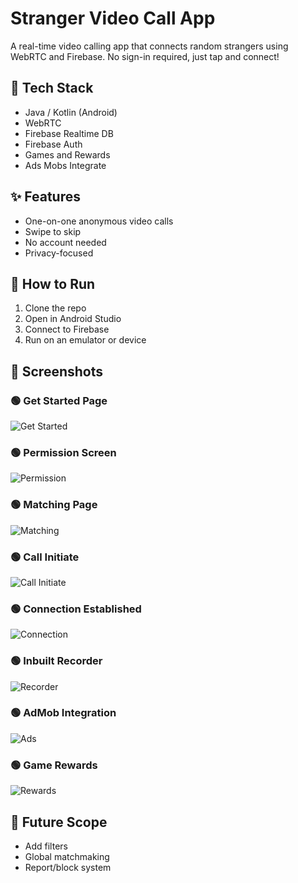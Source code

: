 # Stranger Video Call App

A real-time video calling app that connects random strangers using WebRTC and Firebase. No sign-in required, just tap and connect!

## 🔧 Tech Stack
- Java / Kotlin (Android)
- WebRTC
- Firebase Realtime DB
- Firebase Auth
- Games and Rewards
- Ads Mobs Integrate

## ✨ Features
- One-on-one anonymous video calls
- Swipe to skip
- No account needed
- Privacy-focused

## 🚀 How to Run
1. Clone the repo
2. Open in Android Studio
3. Connect to Firebase
4. Run on an emulator or device

## 📸 Screenshots

### 🟢 Get Started Page
![Get Started](https://raw.githubusercontent.com/Priyansh2100/Stranger-Video-Call-Application/refs/heads/main/Get%20Started.jpg)

### 🟢 Permission Screen
![Permission](https://github.com/Priyansh2100/Stranger-Video-Call-Application/blob/f22ce8e8a0ae0cb2b8e6acbd866254718c2cfa7e/Permisssion.jpg)

### 🟢 Matching Page
![Matching](https://github.com/Priyansh2100/Stranger-Video-Call-Application/blob/f22ce8e8a0ae0cb2b8e6acbd866254718c2cfa7e/Matching%20Page.jpg)

### 🟢 Call Initiate
![Call Initiate](https://github.com/Priyansh2100/Stranger-Video-Call-Application/blob/f22ce8e8a0ae0cb2b8e6acbd866254718c2cfa7e/Call%20Initiate.jpg)

### 🟢 Connection Established
![Connection](https://github.com/Priyansh2100/Stranger-Video-Call-Application/blob/f22ce8e8a0ae0cb2b8e6acbd866254718c2cfa7e/Connection.jpg)

### 🟢 Inbuilt Recorder
![Recorder](https://github.com/Priyansh2100/Stranger-Video-Call-Application/blob/f22ce8e8a0ae0cb2b8e6acbd866254718c2cfa7e/Inbuild%20Recorder.jpg)

### 🟢 AdMob Integration
![Ads](https://github.com/Priyansh2100/Stranger-Video-Call-Application/blob/f22ce8e8a0ae0cb2b8e6acbd866254718c2cfa7e/Ads%20Mobs.jpg)

### 🟢 Game Rewards
![Rewards](https://github.com/Priyansh2100/Stranger-Video-Call-Application/blob/f22ce8e8a0ae0cb2b8e6acbd866254718c2cfa7e/Game%20Rewards.jpg)


## 📌 Future Scope
- Add filters
- Global matchmaking
- Report/block system
